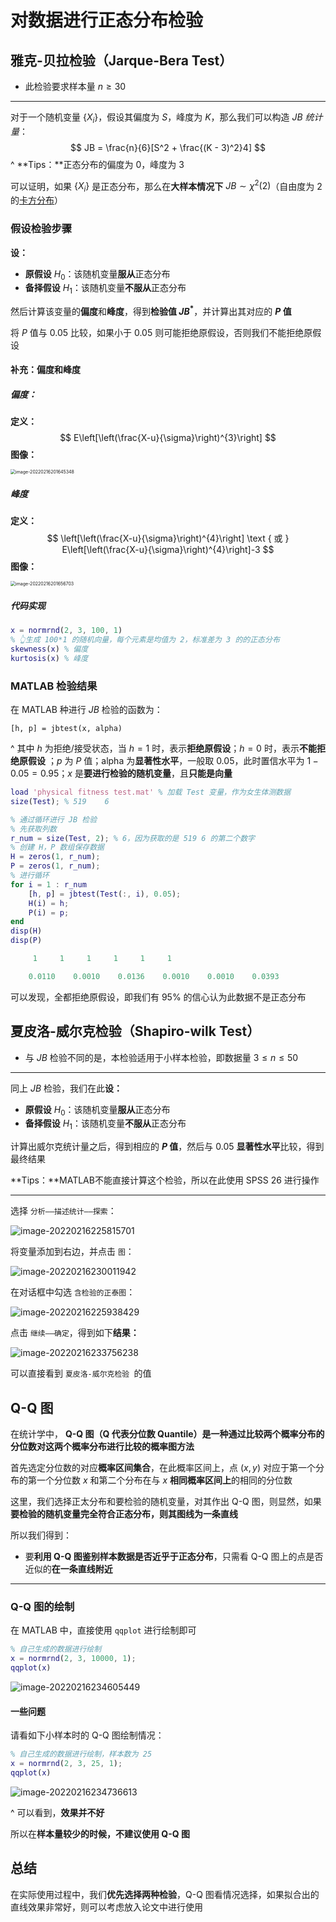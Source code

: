 

# 对数据进行正态分布检验

## 雅克-贝拉检验（Jarque-Bera Test）

- 此检验要求样本量 $n \ge 30$

---

对于一个随机变量 $\{X_i\}$，假设其偏度为 $S$，峰度为 $K$，那么我们可以构造 *JB 统计量*：
$$
JB = \frac{n}{6}[S^2 + \frac{(K - 3)^2}4]
$$
 ^ **Tips：**正态分布的偏度为 $0$，峰度为 $3$

可以证明，如果 $\{X_i\}$ 是正态分布，那么在**大样本情况下** $JB\sim \chi^2(2)$（自由度为 $2$ 的[卡方分布](https://baike.baidu.com/item/%E5%8D%A1%E6%96%B9%E5%88%86%E5%B8%83/2714796)）

### 假设检验步骤

**设：**

- **原假设** $H_0$：该随机变量**服从**正态分布
- **备择假设** $H_1$：该随机变量**不服从**正态分布

然后计算该变量的**偏度**和**峰度**，得到**检验值 $JB^*$**，并计算出其对应的 **$P$ 值**

将 $P$ 值与 $0.05$ 比较，如果小于 $0.05$ 则可能拒绝原假设，否则我们不能拒绝原假设

#### 补充：偏度和峰度

##### 偏度：

**定义：**
$$
E\left[\left(\frac{X-u}{\sigma}\right)^{3}\right]
$$
**图像：**

<img src="5.4-对数据进行正态分布检验.assets/image-20220216201645348.png" alt="image-20220216201645348" style="zoom:50%;" />

##### 峰度

**定义：**
$$
\left[\left(\frac{X-u}{\sigma}\right)^{4}\right] \text { 或 } E\left[\left(\frac{X-u}{\sigma}\right)^{4}\right]-3
$$
**图像：**

<img src="5.4-对数据进行正态分布检验.assets/image-20220216201656703.png" alt="image-20220216201656703" style="zoom:50%;" />

##### 代码实现

```matlab
x = normrnd(2, 3, 100, 1)
% 👆生成 100*1 的随机向量，每个元素是均值为 2，标准差为 3 的的正态分布
skewness(x) % 偏度
kurtosis(x) % 峰度
```

### MATLAB 检验结果

在 MATLAB 种进行 $JB$ 检验的函数为：

`[h, p] = jbtest(x, alpha)`

^ 其中 $h$ 为拒绝/接受状态，当 $h = 1$ 时，表示**拒绝原假设**；$h = 0$ 时，表示**不能拒绝原假设** ；$p$ 为 $P$ 值；alpha 为**显著性水平**，一般取 $0.05$，此时置信水平为 $1  - 0.05 = 0.95$；$x$ 是**要进行检验的随机变量**，且**只能是向量**

```matlab
load 'physical fitness test.mat' % 加载 Test 变量，作为女生体测数据
size(Test); % 519    6

% 通过循环进行 JB 检验
% 先获取列数
r_num = size(Test, 2); % 6，因为获取的是 519 6 的第二个数字
% 创建 H，P 数组保存数据
H = zeros(1, r_num);
P = zeros(1, r_num);
% 进行循环
for i = 1 : r_num
    [h, p] = jbtest(Test(:, i), 0.05);
    H(i) = h;
    P(i) = p;
end
disp(H)
disp(P)
```

```matlab
     1     1     1     1     1     1

    0.0110    0.0010    0.0136    0.0010    0.0010    0.0393
```

可以发现，全都拒绝原假设，即我们有 $95\%$ 的信心认为此数据不是正态分布

## 夏皮洛-威尔克检验（Shapiro-wilk Test）

- 与 $JB$ 检验不同的是，本检验适用于小样本检验，即数据量 $3\le n\le50$

---

同上 $JB$ 检验，我们在此**设：**

- **原假设** $H_0$：该随机变量**服从**正态分布
- **备择假设** $H_1$：该随机变量**不服从**正态分布

计算出威尔克统计量之后，得到相应的 **$P$ 值**，然后与 $0.05$ **显著性水平**比较，得到最终结果

**Tips：**MATLAB不能直接计算这个检验，所以在此使用 SPSS 26 进行操作

---

选择 `分析——描述统计——探索`：

![image-20220216225815701](5.4-对数据进行正态分布检验.assets/image-20220216225815701.png)

将变量添加到右边，并点击 `图`：

![image-20220216230011942](5.4-对数据进行正态分布检验.assets/image-20220216230011942.png)

在对话框中勾选 `含检验的正泰图`：

![image-20220216225938429](5.4-对数据进行正态分布检验.assets/image-20220216225938429.png)

点击 `继续——确定`，得到如下**结果：**

![image-20220216233756238](5.4-对数据进行正态分布检验.assets/image-20220216233756238.png)

可以直接看到 `夏皮洛-威尔克检验 `的值

## Q-Q 图

在统计学中， **Q-Q 图（Q 代表分位数 Quantile）是一种通过比较两个概率分布的分位数对这两个概率分布进行比较的概率图方法**

首先选定分位数的对应**概率区间集合**，在此概率区间上，点 $(x, y)$ 对应于第一个分布的第一个分位数 $x$ 和第二个分布在与 $x$ **相同概率区间上**的相同的分位数

这里，我们选择正太分布和要检验的随机变量，对其作出 Q-Q 图，则显然，如果**要检验的随机变量完全符合正态分布，则其图线为一条直线**

所以我们得到：

- 要**利用 Q-Q 图鉴别样本数据是否近乎于正态分布**，只需看 Q-Q 图上的点是否近似的**在一条直线附近**

---

### Q-Q 图的绘制

在 MATLAB 中，直接使用 `qqplot` 进行绘制即可

```matlab
% 自己生成的数据进行绘制
x = normrnd(2, 3, 10000, 1);
qqplot(x)
```

![image-20220216234605449](5.4-对数据进行正态分布检验.assets/image-20220216234605449.png)

#### 一些问题

请看如下小样本时的 Q-Q 图绘制情况：

```matlab
% 自己生成的数据进行绘制，样本数为 25
x = normrnd(2, 3, 25, 1);
qqplot(x)
```



![image-20220216234736613](5.4-对数据进行正态分布检验.assets/image-20220216234736613.png)

 ^ 可以看到，**效果并不好**

所以在**样本量较少的时候，不建议使用 Q-Q 图**

## 总结

在实际使用过程中，我们**优先选择两种检验**，Q-Q 图看情况选择，如果拟合出的直线效果非常好，则可以考虑放入论文中进行使用